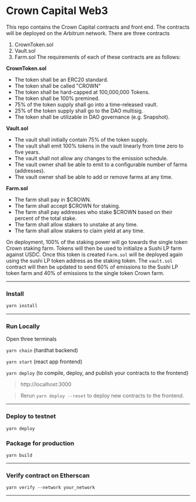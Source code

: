 # Crown Capital Web3

This repo contains the Crown Capital contracts and front end. 
The contracts will be deployed on the Arbitrum network. There are three contracts
  1. CrownToken.sol
  2. Vault.sol
  3. Farm.sol
The requirements of each of these contracts are as follows:

**CrownToken.sol**
  - The token shall be an ERC20 standard.
  - The token shall be called "CROWN"
  - The token shall be hard-capped at 100,000,000 Tokens.
  - The token shall be 100% premined.
  - 75% of the token supply shall go into a time-released vault.
  - 25% of the token supply shall go to the DAO multisig.
  - The token shall be utilizable in DAO governance (e.g. Snapshot).

**Vault.sol**
  - The vault shall initially contain 75% of the token supply.
  - The vault shall emit 100% tokens in the vault linearly from time zero to five years.
  - The vault shall not allow any changes to the emission schedule.
  - The vault owner shall be able to emit to a configurable number of farms (addresses).
  - The vault owner shall be able to add or remove farms at any time.

**Farm.sol**
  - The farm shall pay in $CROWN.
  - The farm shall accept $CROWN for staking.
  - The farm shall pay addresses who stake $CROWN based on their percent of the total stake.
  - The farm shall allow stakers to unstake at any time.
  - The farm shall allow stakers to claim yield at any time.


On deployment, 100% of the staking power will go towards the single token Crown staking farm. Tokens
will then be used to initialize a Sushi LP farm against USDC. Once this token is created `Farm.sol` 
will be deployed again using the sushi LP token address as the staking token.
The `vault.sol` contract will then be updated to send 60% of emissions to the Sushi LP token farm
and 40% of emissions to the single token Crown farm.

---

### Install

```bash
yarn install
```

---

### Run Locally

Open three terminals 

`yarn chain` (hardhat backend)

`yarn start` (react app frontend)

`yarn deploy` (to compile, deploy, and publish your contracts to the frontend)

> http://localhost:3000

> Rerun `yarn deploy --reset` to deploy new contracts to the frontend.


---

### Deploy to testnet

`yarn deploy`


### Package for production

`yarn build`

---
### Verify contract on Etherscan

`yarn verify --network your_network`

---
